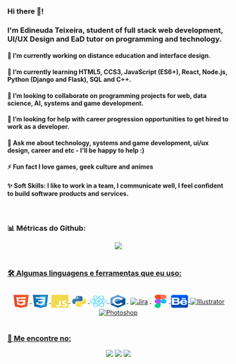 ### Hi there 👋! 
### I'm Edineuda Teixeira, student of full stack web development, UI/UX Design and EaD tutor on programming and technology.

#### 🔭 I’m currently working on distance education and interface design.
#### 🌱 I’m currently learning HTML5, CCS3, JavaScript (ES6+), React, Node.js, Python (Django and Flask), SQL and C++.
#### 👯 I’m looking to collaborate on **programming projects for web, data science, AI, systems and game development**.
#### 🤔 I’m looking for help with career progression opportunities to get hired to work as a developer.
#### 💬 Ask me about **technology, systems and game development, ui/ux design, career and etc - I'll be happy to help :)**
#### ⚡ Fun fact **I love games, geek culture and animes**
#### ✨ Soft Skills: I like to work in a team, I communicate well, I feel confident to build software products and services.

</br>

<h3 align="left"> 📊 Métricas do Github: </h3>
<div align="center">
    <a href="https://github.com/Edineuda">
    <img height="160em" src="https://github-readme-stats.vercel.app/api?username=Edineuda&show_icons=true&theme=dracula&include_all_commits=true&count_private=true&hide=prs"/>
</div>

</br>

<h3 align="left"> 🛠️ Algumas linguagens e ferramentas que eu uso: </h3>
<div style="display: inline_block" align="center"><br>
    <img align="center" alt="HTML" title="HTML5" height="30" width="40" src="https://raw.githubusercontent.com/devicons/devicon/master/icons/html5/html5-original.svg">
    <img align="center" alt="CSS" title="CSS3" height="30" width="40" src="https://raw.githubusercontent.com/devicons/devicon/master/icons/css3/css3-original.svg">
    <img align="center" alt="Js" title="JavaScript" height="30" width="40" src="https://raw.githubusercontent.com/devicons/devicon/master/icons/javascript/javascript-plain.svg">
    <img align="center" alt="Python" title="Python" height="30" width="40" src="https://raw.githubusercontent.com/devicons/devicon/master/icons/python/python-original.svg">
    <img align="center" alt="React" title="React" height="30" width="40" src="https://raw.githubusercontent.com/devicons/devicon/master/icons/react/react-original.svg">
    <img align="center" alt="c" title="C" height="30" width="40" src="https://raw.githubusercontent.com/devicons/devicon/master/icons/c/c-original.svg">
    <img align="center" alt="Jira" title="Jira" height="30" width="40" src="https://raw.githubusercontent.com/Thomas-George-T/Thomas-George-T/master/assets/jira.svg" width="40" style="vertical-align:down; margin:4px"/>
    <img align="center" alt="Figma" title="Figma" height="30" width="40" src="https://raw.githubusercontent.com/devicons/devicon/master/icons/figma/figma-original.svg">
    <img align="center" alt="Behance" title="Behance" height="30" width="40" src="https://raw.githubusercontent.com/devicons/devicon/master/icons/behance/behance-original.svg">
    <img align="center" alt="Illustrator" title="Illustrator" height="30" width="180" src="https://img.shields.io/badge/Adobe%20Illustrator-FF9A00?style=for-the-badge&logo=adobe%20illustrator&logoColor=white">
    <img align="center" alt="Photoshop" title="Photoshop" height="30" width="180" src="https://img.shields.io/badge/Adobe%20Photoshop-31A8FF?style=for-the-badge&logo=Adobe%20Photoshop&logoColor=black">
</div>

</br>

<h3 align="left"> 🔗 Me encontre no: </h3>
<div align="center">
    <a href="https://discord.gg/Neuda Teixeira#9545" target="_blank"><img src="https://img.shields.io/badge/Discord-7289DA?style=for-the-badge&logo=discord&logoColor=white" target="_blank"></a>
    <a href = "mailto:contatoedineuda@gmail.com"><img src="https://img.shields.io/badge/-Gmail-%23333?style=for-the-badge&logo=gmail&logoColor=white" target="_blank"></a>
    <a href="https://www.linkedin.com/in/edineuda-teixeira-aa002885/" target="_blank"><img src="https://img.shields.io/badge/-LinkedIn-%230077B5?style=for-the-badge&logo=linkedin&logoColor=white" target="_blank"></a> 
    
</div>

<!--
**Edineuda/Edineuda** is a ✨ _special_ ✨ repository because its `README.md` (this file) appears on your GitHub profile.

Here are some ideas to get you started:

- 🔭 I’m currently working on ...
- 🌱 I’m currently learning ...
- 👯 I’m looking to collaborate on ...
- 🤔 I’m looking for help with ...
- 💬 Ask me about ...
- 📫 How to reach me: ...
- 😄 Pronouns: ...
- ⚡ Fun fact: ...
-->


<!-- 
### Olá 👋! Sou a Edineuda Teixeira, estudante de Desenvolvimento full stack para web, UI/UX Design e criadora de conteúdo sobre programação e tecnologia!

### - 🔭 Atualmente estou trabalhando no ...
### - 🌱 I’m currently learning ...
### - 👯 Eu procuro colaborar em **projetos de ciência de dados e IA**
### - 🤔 I’m looking for help with ...
### - 💬 Me pergunte sobre **tecnologia, desenvolvimento de sistemas e de games, ciência de dados, ui/ux design, carreira e etc - ficarei feliz em ajudar :)**
### - ⚡ Curiosidade sobre mim **Amo games, cultura geek e animes🥋**
### - ✨ Habilidades: gosto de trabalhar em equipe, me comunico bem, me sinto confiante para construir produtos e servicos de software.
-->